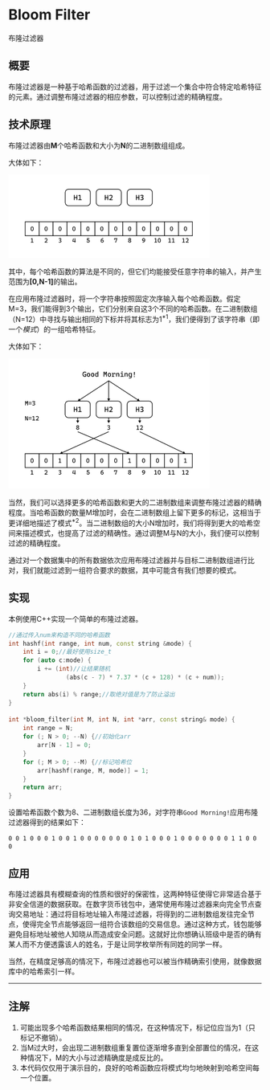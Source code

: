 # Bloom Filter

布隆过滤器

## 概要

布隆过滤器是一种基于哈希函数的过滤器，用于过滤一个集合中符合特定哈希特征的元素。通过调整布隆过滤器的相应参数，可以控制过滤的精确程度。

## 技术原理

布隆过滤器由**M**个哈希函数和大小为**N**的二进制数组组成。

大体如下：

<img style="background:white;" src="resources/Bloom Filter/bloom_filter1.svg" width="400px">

其中，每个哈希函数的算法是不同的，但它们均能接受任意字符串的输入，并产生范围为<b>[0,N-1]</b>的输出。

在应用布隆过滤器时，将一个字符串按照固定次序输入每个哈希函数。假定M=3，我们能得到3个输出，它们分别来自这3个不同的哈希函数。在二进制数组（N=12）中寻找与输出相同的下标并将其标志为1$^{*1}$，我们便得到了该字符串（即一个*模式*）的一组哈希特征。

大体如下：

<img style="background:white;" src="resources/Bloom Filter/bloom_filter2.svg" width="400px">

当然，我们可以选择更多的哈希函数和更大的二进制数组来调整布隆过滤器的精确程度。当哈希函数的数量M增加时，会在二进制数组上留下更多的标记，这相当于更详细地描述了模式$^{*2}$。当二进制数组的大小N增加时，我们将得到更大的哈希空间来描述模式，也提高了过滤的精确性。通过调整M与N的大小，我们便可以控制过滤的精确程度。

通过对一个数据集中的所有数据依次应用布隆过滤器并与目标二进制数组进行比对，我们就能过滤到一组符合要求的数据，其中可能含有我们想要的模式。

## 实现

本例使用C++实现一个简单的布隆过滤器。

```C++
//通过传入num来构造不同的哈希函数
int hashf(int range, int num, const string &mode) {
    int i = 0;//最好使用size_t
    for (auto c:mode) {
        i += (int)//让结果随机
                (abs(c - 7) * 7.37 * (c + 128) * (c + num));
    }
    return abs(i) % range;//取绝对值是为了防止溢出
}

int *bloom_filter(int M, int N, int *arr, const string& mode) {
    int range = N;
    for (; N > 0; --N) {//初始化arr
        arr[N - 1] = 0;
    }
    for (; M > 0; --M) {//标记哈希位
        arr[hashf(range, M, mode)] = 1;
    }
    return arr;
}
```

设置哈希函数个数为8、二进制数组长度为36，对字符串`Good Morning!`应用布隆过滤器得到的结果如下：

```text
0 0 1 0 0 0 1 0 0 1 0 0 0 0 0 0 0 1 0 1 0 0 0 1 0 0 0 0 0 0 0 1 1 0 0 0
```

## 应用

布隆过滤器具有模糊查询的性质和很好的保密性，这两种特征使得它非常适合基于非安全信道的数据获取。在数字货币钱包中，通常使用布隆过滤器来向完全节点查询交易地址：通过将目标地址输入布隆过滤器，将得到的二进制数组发往完全节点，使得完全节点能够返回一组符合该数组的交易信息。通过这种方式，钱包能够避免目标地址被他人知晓从而造成安全问题。这就好比你想确认班级中是否的确有某人而不方便透露该人的姓名，于是让同学枚举所有同姓的同学一样。

当然，在精度足够高的情况下，布隆过滤器也可以被当作精确索引使用，就像数据库中的哈希索引一样。

---

## 注解

1. 可能出现多个哈希函数结果相同的情况，在这种情况下，标记位应当为1（只标记不撤销）。
2. 当M过大时，会出现二进制数组重复置位逐渐增多直到全部置位的情况，在这种情况下，M的大小与过滤精确度是成反比的。
3. 本代码仅仅用于演示目的，良好的哈希函数应将模式均匀地映射到哈希空间每一个位置。
